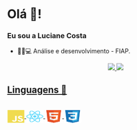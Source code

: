 # Olá 👋!  
### Eu sou a Luciane Costa

- 👩‍💻💻 Análise e desenvolvimento - FIAP.


<div align="center">
  <a href="">
  <img height="170em" src="https://github-readme-stats.vercel.app/api?username=LucianeC&show_icons=true&theme=dark&include_all_commits=true&count_private=true"/>
  <img height="170em" src="https://github-readme-stats.vercel.app/api/top-langs/?username=LucianeC&layout=compact&langs_count=7&theme=dark"/>
</div>
 
  ## Linguagens 🚀 
 <div style="display: inline_block"><br>
  <img align="center" alt="Lucy-Js" height="30" width="40" src="https://raw.githubusercontent.com/devicons/devicon/master/icons/javascript/javascript-plain.svg">
    <img align="center" alt="Lucy-React" height="30" width="40" src="https://raw.githubusercontent.com/devicons/devicon/master/icons/react/react-original.svg">
  <img align="center" alt="Lucy-HTML" height="30" width="40" src="https://raw.githubusercontent.com/devicons/devicon/master/icons/html5/html5-original.svg">
  <img align="center" alt="Lucy-CSS" height="30" width="40" src="https://raw.githubusercontent.com/devicons/devicon/master/icons/css3/css3-original.svg">
 
   
</div>
</div>
  
  ##

 
